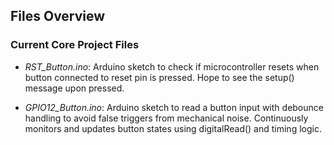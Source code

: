 ## Files Overview

### Current Core Project Files

- *RST_Button.ino*: Arduino sketch to check if microcontroller resets when button connected to reset pin is pressed. Hope to see the setup() message upon pressed.
  
- *GPIO12_Button.ino*: Arduino sketch to read a button input with debounce handling to avoid false triggers from mechanical noise. Continuously monitors and updates button states using digitalRead() and timing logic.
